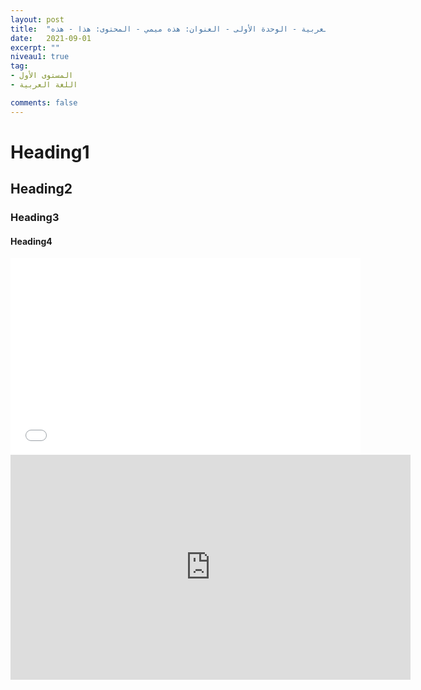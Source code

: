 ```yaml
---
layout: post
title:  "المستوى الأول - مادة اللغة العربية - الوحدة الأولى - العنوان: هذه ميمي - المحتوى: هذا - هذه"
date:   2021-09-01
excerpt: ""
niveau1: true
tag:
- المستوى الأول 
- اللغة العربية

comments: false
---
```

# Heading1

## Heading2

### Heading3

#### Heading4

<iframe width="560" height="315" src="//www.youtube.com/embed/SU3kYxJmWuQ?ref=0" allowfullscreen frameborder="0"> </iframe>
<div class="hytPlayerWrapOuter"><div class="hytPlayerWrap"> <iframe width="640" height="360" src="https://www.youtube.com/embed/s1cfMnh0f00?rel=0&enablejsapi=1" frameborder="0" ></iframe></div></div> 
